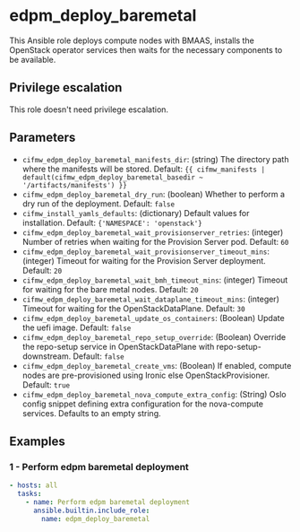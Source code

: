 # edpm_deploy_baremetal

This Ansible role deploys compute nodes with BMAAS, installs the OpenStack operator services then waits for the necessary components to be available.

## Privilege escalation

This role doesn't need privilege escalation.

## Parameters

* `cifmw_edpm_deploy_baremetal_manifests_dir`: (string) The directory path where the manifests will be stored. Default: `{{ cifmw_manifests | default(cifmw_edpm_deploy_baremetal_basedir ~ '/artifacts/manifests') }}`
* `cifmw_edpm_deploy_baremetal_dry_run`: (boolean) Whether to perform a dry run of the deployment. Default: `false`
* `cifmw_install_yamls_defaults`: (dictionary) Default values for installation. Default: `{'NAMESPACE': 'openstack'}`
* `cifmw_edpm_deploy_baremetal_wait_provisionserver_retries`: (integer) Number of retries when waiting for the Provision Server pod. Default: `60`
* `cifmw_edpm_deploy_baremetal_wait_provisionserver_timeout_mins`: (integer) Timeout for waiting for the Provision Server deployment. Default: `20`
* `cifmw_edpm_deploy_baremetal_wait_bmh_timeout_mins`: (integer) Timeout for waiting for the bare metal nodes. Default: `20`
* `cifmw_edpm_deploy_baremetal_wait_dataplane_timeout_mins`: (integer) Timeout for waiting for the OpenStackDataPlane. Default: `30`
* `cifmw_edpm_deploy_baremetal_update_os_containers`: (Boolean) Update the uefi image. Default: `false`
* `cifmw_edpm_deploy_baremetal_repo_setup_override`: (Boolean) Override the repo-setup service in OpenStackDataPlane with repo-setup-downstream. Default: `false`
* `cifmw_edpm_deploy_baremetal_create_vms`: (Boolean) If enabled, compute nodes are pre-provisioned using Ironic else OpenStackProvisioner. Default: `true`
* `cifmw_edpm_deploy_baremetal_nova_compute_extra_config`: (String) Oslo config snippet defining extra configuration for the nova-compute services. Defaults to an empty string.

## Examples

### 1 - Perform edpm baremetal deployment

```yaml
- hosts: all
  tasks:
    - name: Perform edpm baremetal deployment
      ansible.builtin.include_role:
        name: edpm_deploy_baremetal
```
